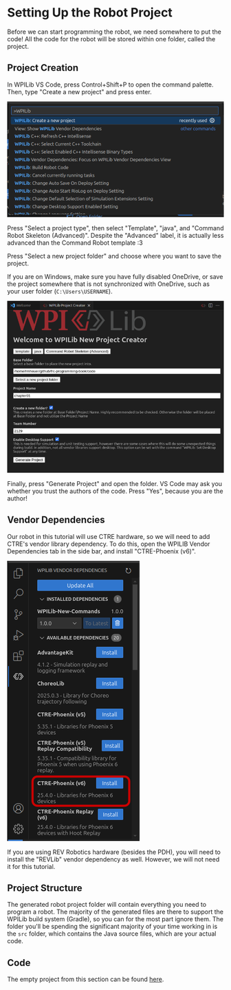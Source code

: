 # Setting Up the Robot Project

Before we can start programming the robot, we need somewhere to put the code!
All the code for the robot will be stored within one folder, called the project.

## Project Creation

In WPILib VS Code, press Control+Shift+P to open the command palette. Then, type
"Create a new project" and press enter.

![Command Palette](assets/ch1/command_palette.png)

Press "Select a project type", then select "Template", "java", and
"Command Robot Skeleton (Advanced)". Despite the "Advanced" label, it is actually
less advanced than the Command Robot template :3

Press "Select a new project folder" and choose where you want to save the project.

If you are on Windows, make sure you have fully disabled OneDrive, or save the
project somewhere that is not synchronized with OneDrive, such as your user
folder (`C:\Users\USERNAME`).

![WPILib New Project Creator](assets/ch1/new_project_creator.png)

Finally, press "Generate Project" and open the folder. VS Code may ask you
whether you trust the authors of the code. Press "Yes", because you are the
author!

## Vendor Dependencies

Our robot in this tutorial will use CTRE hardware, so we will need to add CTRE's
vendor library dependency. To do this, open the WPILIB Vendor Dependencies tab
in the side bar, and install "CTRE-Phoenix (v6)".

![Phoenix v6 vendordep in WPILIB Vendor Dependencies tab](assets/ch1/phoenix6_vendordep.png)

If you are using REV Robotics hardware (besides the PDH), you will need to
install the "REVLib" vendor dependency as well. However, we will not need it for
this tutorial.

## Project Structure

The generated robot project folder will contain everything you need to program a
robot. The majority of the generated files are there to support the WPILib build
system (Gradle), so you can for the most part ignore them. The folder you'll be
spending the significant majority of your time working in is the `src` folder,
which contains the Java source files, which are your actual code.

## Code

The empty project from this section can be found [here](TODO).
